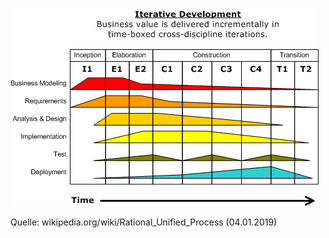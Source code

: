 ![RUP-Gebirge.png](images/RUP-Gebirge.png "RUP-Gebirge")

Quelle:  wikipedia.org/wiki/Rational_Unified_Process (04.01.2019)

